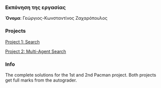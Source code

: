### Eκπόνηση της εργασίας
__Όνομα__: Γεώργιος-Κωνσταντίνος Ζαχαρόπουλος

### Projects

[Project 1: Search](http://ai.berkeley.edu/search.html)

[Project 2: Multi-Agent Search](http://ai.berkeley.edu/multiagent.html)

### Info
The complete solutions for the 1st and 2nd Pacman project. Both projects get full marks from the autograder.
